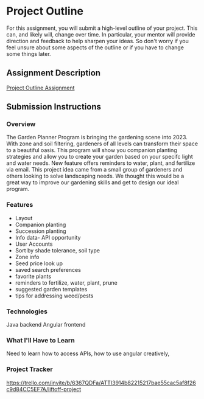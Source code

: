 # Project Outline
For this assignment, you will submit a high-level outline of your project. This can, and likely will, change over time. In particular, your mentor will provide direction and feedback to help sharpen your ideas. So don't worry if you feel unsure about some aspects of the outline or if you have to change some things later.

## Assignment Description
[Project Outline Assignment](https://education.launchcode.org/liftoff/modules/assignments/project-outline)

## Submission Instructions

### Overview
The Garden Planner Program is bringing the gardening scene into 2023. With zone and soil filtering, gardeners of all levels can transform their space to a beautiful oasis. This program will show you companion planting strategies and allow you to create your garden based on your specifc light and water needs. New feature offers reminders to water, plant, and fertilize via email. 
This project idea came from a small group of gardeners and others looking to solve landscaping needs. We thought this would be a great way to improve our gardening skills and get to design our ideal program.

### Features
- Layout
- Companion planting
- Succession planting
- Info data- API opportunity
- User Accounts
- Sort by shade tolerance, soil type
- Zone info
- Seed price look up
- saved search preferences
- favorite plants
- reminders to fertilize, water, plant, prune
- suggested garden templates
- tips for addressing weed/pests

### Technologies
Java backend
Angular frontend

### What I'll Have to Learn
Need to learn how to access APIs, how to use angular creatively, 
### Project Tracker
https://trello.com/invite/b/6367QDFa/ATTI3914b82215217bae55cac5af8f26c9d84CC5EF7A/liftoff-project
